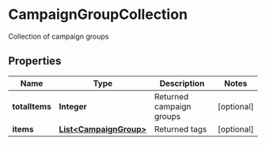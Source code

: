 

# CampaignGroupCollection

Collection of campaign groups
## Properties

Name | Type | Description | Notes
------------ | ------------- | ------------- | -------------
**totalItems** | **Integer** | Returned campaign groups |  [optional]
**items** | [**List&lt;CampaignGroup&gt;**](CampaignGroup.md) | Returned tags |  [optional]



